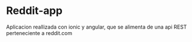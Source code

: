# Reddit-app
Aplicacion reallizada con ionic y angular, que se alimenta de una api REST perteneciente a reddit.com
